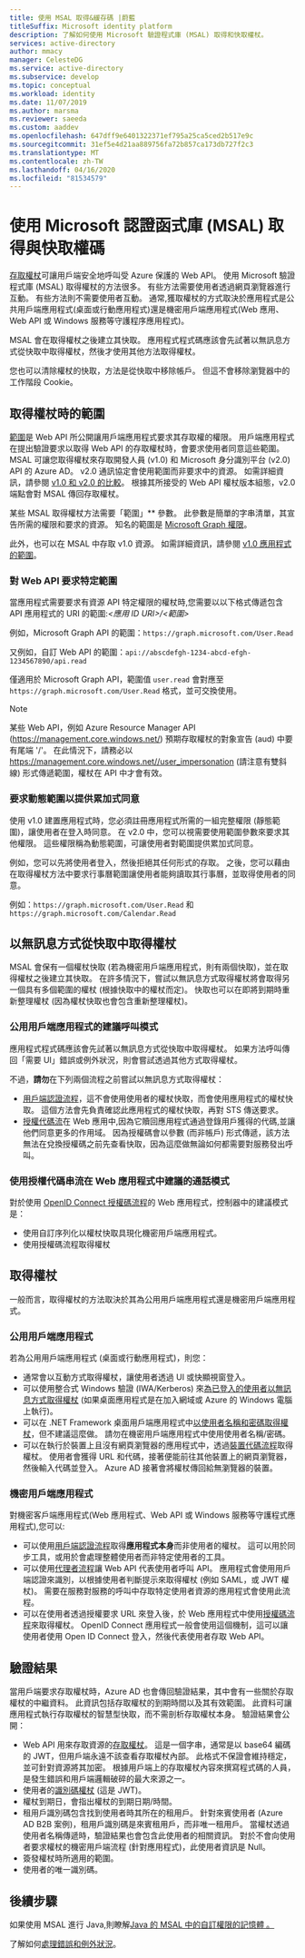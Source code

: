 ```yaml
---
title: 使用 MSAL 取得&緩存碼 |蔚藍
titleSuffix: Microsoft identity platform
description: 了解如何使用 Microsoft 驗證程式庫 (MSAL) 取得和快取權杖。
services: active-directory
author: mmacy
manager: CelesteDG
ms.service: active-directory
ms.subservice: develop
ms.topic: conceptual
ms.workload: identity
ms.date: 11/07/2019
ms.author: marsma
ms.reviewer: saeeda
ms.custom: aaddev
ms.openlocfilehash: 647dff9e6401322371ef795a25ca5ced2b517e9c
ms.sourcegitcommit: 31ef5e4d21aa889756fa72b857ca173db727f2c3
ms.translationtype: MT
ms.contentlocale: zh-TW
ms.lasthandoff: 04/16/2020
ms.locfileid: "81534579"
---
```

# <a name="acquire-and-cache-tokens-using-the-microsoft-authentication-library-msal"></a>使用 Microsoft 認證函式庫 (MSAL) 取得與快取權碼

[存取權杖](access-tokens.md)可讓用戶端安全地呼叫受 Azure 保護的 Web API。 使用 Microsoft 驗證程式庫 (MSAL) 取得權杖的方法很多。 有些方法需要使用者透過網頁瀏覽器進行互動。 有些方法則不需要使用者互動。 通常,獲取權杖的方式取決於應用程式是公共用戶端應用程式(桌面或行動應用程式)還是機密用戶端應用程式(Web 應用、Web API 或 Windows 服務等守護程序應用程式)。

MSAL 會在取得權杖之後建立其快取。  應用程式程式碼應該會先試著以無訊息方式從快取中取得權杖，然後才使用其他方法取得權杖。

您也可以清除權杖的快取，方法是從快取中移除帳戶。 但這不會移除瀏覽器中的工作階段 Cookie。

## <a name="scopes-when-acquiring-tokens"></a>取得權杖時的範圍

[範圍](v2-permissions-and-consent.md)是 Web API 所公開讓用戶端應用程式要求其存取權的權限。 用戶端應用程式在提出驗證要求以取得 Web API 的存取權杖時，會要求使用者同意這些範圍。 MSAL 可讓您取得權杖來存取開發人員 (v1.0) 和 Microsoft 身分識別平台 (v2.0) API 的 Azure AD。 v2.0 通訊協定會使用範圍而非要求中的資源。 如需詳細資訊，請參閱 [v1.0 和 v2.0 的比較](active-directory-v2-compare.md)。 根據其所接受的 Web API 權杖版本組態，v2.0 端點會對 MSAL 傳回存取權杖。

某些 MSAL 取得權杖方法需要「範圍」** 參數。 此參數是簡單的字串清單，其宣告所需的權限和要求的資源。 知名的範圍是 [Microsoft Graph 權限](/graph/permissions-reference)。

此外，也可以在 MSAL 中存取 v1.0 資源。 如需詳細資訊，請參閱 [v1.0 應用程式的範圍](msal-v1-app-scopes.md)。

### <a name="request-specific-scopes-for-a-web-api"></a>對 Web API 要求特定範圍

當應用程式需要要求有資源 API 特定權限的權杖時,您需要以以下格式傳遞包含 API 應用程式的 URI 的範圍:*&lt;應用 ID URI&gt;/&lt;範圍&gt;*

例如，Microsoft Graph API 的範圍：`https://graph.microsoft.com/User.Read`

又例如，自訂 Web API 的範圍：`api://abscdefgh-1234-abcd-efgh-1234567890/api.read`

僅適用於 Microsoft Graph API，範圍值 `user.read` 會對應至 `https://graph.microsoft.com/User.Read` 格式，並可交換使用。

> [!NOTE]
> 某些 Web API，例如 Azure Resource Manager API (https://management.core.windows.net/) 預期存取權杖的對象宣告 (aud) 中要有尾端 '/'。 在此情況下，請務必以 https://management.core.windows.net//user_impersonation (請注意有雙斜線) 形式傳遞範圍，權杖在 API 中才會有效。

### <a name="request-dynamic-scopes-for-incremental-consent"></a>要求動態範圍以提供累加式同意

使用 v1.0 建置應用程式時，您必須註冊應用程式所需的一組完整權限 (靜態範圍)，讓使用者在登入時同意。 在 v2.0 中，您可以視需要使用範圍參數來要求其他權限。 這些權限稱為動態範圍，可讓使用者對範圍提供累加式同意。

例如，您可以先將使用者登入，然後拒絕其任何形式的存取。 之後，您可以藉由在取得權杖方法中要求行事曆範圍讓使用者能夠讀取其行事曆，並取得使用者的同意。

例如：`https://graph.microsoft.com/User.Read` 和 `https://graph.microsoft.com/Calendar.Read`

## <a name="acquiring-tokens-silently-from-the-cache"></a>以無訊息方式從快取中取得權杖

MSAL 會保有一個權杖快取 (若為機密用戶端應用程式，則有兩個快取)，並在取得權杖之後建立其快取。  在許多情況下，嘗試以無訊息方式取得權杖將會取得另一個具有多個範圍的權杖 (根據快取中的權杖而定)。 快取也可以在即將到期時重新整理權杖 (因為權杖快取也會包含重新整理權杖)。

### <a name="recommended-call-pattern-for-public-client-applications"></a>公用用戶端應用程式的建議呼叫模式

應用程式程式碼應該會先試著以無訊息方式從快取中取得權杖。  如果方法呼叫傳回「需要 UI」錯誤或例外狀況，則會嘗試透過其他方式取得權杖。

不過，**請勿**在下列兩個流程之前嘗試以無訊息方式取得權杖：

- [用戶端認證流程](msal-authentication-flows.md#client-credentials)，這不會使用使用者的權杖快取，而會使用應用程式的權杖快取。 這個方法會先負責確認此應用程式的權杖快取，再對 STS 傳送要求。
- [授權代碼流](msal-authentication-flows.md#authorization-code)在 Web 應用中,因為它贖回應用程式通過登錄用戶獲得的代碼,並讓他們同意更多的作用域。 因為授權碼會以參數 (而非帳戶) 形式傳遞，該方法無法在兌換授權碼之前先查看快取，因為這麼做無論如何都需要對服務發出呼叫。

### <a name="recommended-call-pattern-in-web-apps-using-the-authorization-code-flow"></a>使用授權代碼串流在 Web 應用程式中建議的通話模式

對於使用 [OpenID Connect 授權碼流程](v2-protocols-oidc.md)的 Web 應用程式，控制器中的建議模式是：

- 使用自訂序列化以權杖快取具現化機密用戶端應用程式。
- 使用授權碼流程取得權杖

## <a name="acquiring-tokens"></a>取得權杖

一般而言，取得權杖的方法取決於其為公用用戶端應用程式還是機密用戶端應用程式。

### <a name="public-client-applications"></a>公用用戶端應用程式

若為公用用戶端應用程式 (桌面或行動應用程式)，則您：
- 通常會以互動方式取得權杖，讓使用者透過 UI 或快顯視窗登入。
- 可以使用整合式 Windows 驗證 (IWA/Kerberos) 來[為已登入的使用者以無訊息方式取得權杖](msal-authentication-flows.md#integrated-windows-authentication) (如果桌面應用程式是在加入網域或 Azure 的 Windows 電腦上執行)。
- 可以在 .NET Framework 桌面用戶端應用程式中[以使用者名稱和密碼取得權杖](msal-authentication-flows.md#usernamepassword)，但不建議這麼做。 請勿在機密用戶端應用程式中使用使用者名稱/密碼。
- 可以在執行於裝置上且沒有網頁瀏覽器的應用程式中，透過[裝置代碼流程](msal-authentication-flows.md#device-code)取得權杖。 使用者會獲得 URL 和代碼，接著便能前往其他裝置上的網頁瀏覽器，然後輸入代碼並登入。  Azure AD 接著會將權杖傳回給無瀏覽器的裝置。

### <a name="confidential-client-applications"></a>機密用戶端應用程式

對機密客戶端應用程式(Web 應用程式、Web API 或 Windows 服務等守護程式應用程式),您可以:
- 可以使用[用戶端認證流程](msal-authentication-flows.md#client-credentials)取得**應用程式本身**而非使用者的權杖。 這可以用於同步工具，或用於會處理整體使用者而非特定使用者的工具。
- 可以使用[代理者流程](msal-authentication-flows.md#on-behalf-of)讓 Web API 代表使用者呼叫 API。 應用程式會使用用戶端認證來識別，以根據使用者判斷提示來取得權杖 (例如 SAML，或 JWT 權杖)。 需要在服務對服務的呼叫中存取特定使用者資源的應用程式會使用此流程。
- 可以在使用者透過授權要求 URL 來登入後，於 Web 應用程式中使用[授權碼流程](msal-authentication-flows.md#authorization-code)來取得權杖。 OpenID Connect 應用程式一般會使用這個機制，這可以讓使用者使用 Open ID Connect 登入，然後代表使用者存取 Web API。

## <a name="authentication-results"></a>驗證結果

當用戶端要求存取權杖時，Azure AD 也會傳回驗證結果，其中會有一些關於存取權杖的中繼資料。 此資訊包括存取權杖的到期時間以及其有效範圍。 此資料可讓應用程式執行存取權杖的智慧型快取，而不需剖析存取權杖本身。  驗證結果會公開：

- Web API 用來存取資源的[存取權杖](access-tokens.md)。 這是一個字串，通常是以 base64 編碼的 JWT，但用戶端永遠不該查看存取權杖內部。 此格式不保證會維持穩定，並可針對資源將其加密。 根據用戶端上的存取權杖內容來撰寫程式碼的人員，是發生錯誤和用戶端邏輯破碎的最大來源之一。
- 使用者的[識別碼權杖](id-tokens.md) (這是 JWT)。
- 權杖到期日，會指出權杖的到期日期/時間。
- 租用戶識別碼包含找到使用者時其所在的租用戶。 針對來賓使用者 (Azure AD B2B 案例)，租用戶識別碼是來賓租用戶，而非唯一租用戶。 當權杖透過使用者名稱傳遞時，驗證結果也會包含此使用者的相關資訊。 對於不會向使用者要求權杖的機密用戶端流程 (針對應用程式)，此使用者資訊是 Null。
- 簽發權杖時所適用的範圍。
- 使用者的唯一識別碼。

## <a name="next-steps"></a>後續步驟

如果使用 MSAL 進行 Java,則瞭解[Java 的 MSAL 中的自訂權限的記憶體 。](msal-java-token-cache-serialization.md)

了解如何[處理錯誤和例外狀況](msal-handling-exceptions.md)。
